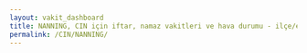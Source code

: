```yaml
---
layout: vakit_dashboard
title: NANNING, CIN için iftar, namaz vakitleri ve hava durumu - ilçe/eyalet seç
permalink: /CIN/NANNING/
---
```


<script type="text/javascript">
  var GLOBAL_COUNTRY = 'CIN';
  var GLOBAL_CITY = 'NANNING';
  var GLOBAL_STATE = '';
  var lat = 72;
  var lon = 21;
</script>
